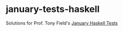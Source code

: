 # january-tests-haskell

Solutions for Prof. Tony Field's [January Haskell Tests](http://wp.doc.ic.ac.uk/ajf/haskell-tests/)
